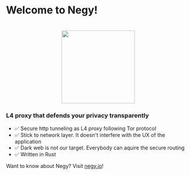 # Welcome to Negy!

<h1 align="center">
  <img src="https://user-images.githubusercontent.com/3483230/200106390-5d7184c3-8b58-4304-92a2-2f18d7c4edaa.png" width="200"/>
</h1>

### L4 proxy that defends your privacy transparently
- :white_check_mark: Secure http tunneling as L4 proxy following Tor protocol
- :white_check_mark: Stick to network layer. It doesn't interfere with the UX of the application
- :white_check_mark: Dark web is not our target. Everybody can aquire the secure routing
- :white_check_mark: Written in Rust

Want to know about Negy? Visit [negy.io](https://negy.io)!
